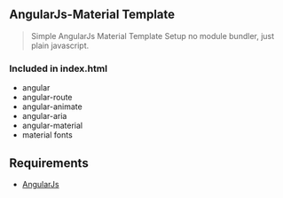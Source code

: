 ﻿## AngularJs-Material Template

> Simple AngularJs Material Template Setup
no module bundler, just plain javascript.


### Included in index.html
* angular
* angular-route
* angular-animate
* angular-aria
* angular-material
* material fonts 


## Requirements
* [AngularJs](https://angularjs.org/)